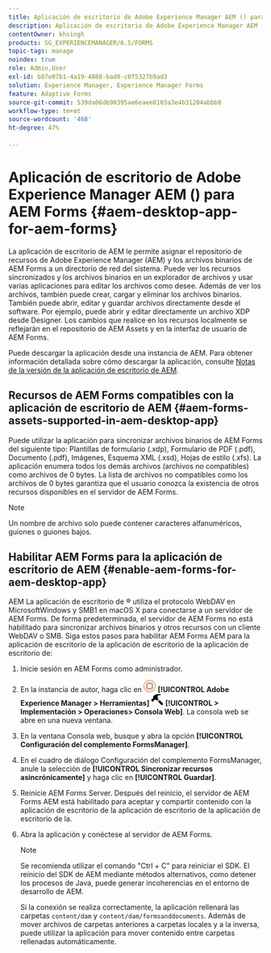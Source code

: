 ```yaml
---
title: Aplicación de escritorio de Adobe Experience Manager AEM () para AEM Forms
description: Aplicación de escritorio de Adobe Experience Manager AEM () para AEM Forms
contentOwner: khsingh
products: SG_EXPERIENCEMANAGER/6.5/FORMS
topic-tags: manage
noindex: true
role: Admin,User
exl-id: b87e07b1-4a19-4888-bad0-c0f5327b9ad3
solution: Experience Manager, Experience Manager Forms
feature: Adaptive Forms
source-git-commit: 539da06db98395ae6eaee8103a3e4b31204abbb8
workflow-type: tm+mt
source-wordcount: '468'
ht-degree: 47%

---
```


# Aplicación de escritorio de Adobe Experience Manager AEM () para AEM Forms {#aem-desktop-app-for-aem-forms}

La aplicación de escritorio de AEM le permite asignar el repositorio de recursos de Adobe Experience Manager (AEM) y los archivos binarios de AEM Forms a un directorio de red del sistema. Puede ver los recursos sincronizados y los archivos binarios en un explorador de archivos y usar varias aplicaciones para editar los archivos como desee. Además de ver los archivos, también puede crear, cargar y eliminar los archivos binarios. También puede abrir, editar y guardar archivos directamente desde el software. Por ejemplo, puede abrir y editar directamente un archivo XDP desde Designer. Los cambios que realice en los recursos localmente se reflejarán en el repositorio de AEM Assets y en la interfaz de usuario de AEM Forms.

Puede descargar la aplicación desde una instancia de AEM. Para obtener información detallada sobre cómo descargar la aplicación, consulte [Notas de la versión de la aplicación de escritorio de AEM](https://experienceleague.adobe.com/docs/experience-manager-desktop-app/using/release-notes.html?lang=en).

## Recursos de AEM Forms compatibles con la aplicación de escritorio de AEM {#aem-forms-assets-supported-in-aem-desktop-app}

Puede utilizar la aplicación para sincronizar archivos binarios de AEM Forms del siguiente tipo: Plantillas de formulario (.xdp), Formulario de PDF (.pdf), Documento (.pdf), Imágenes, Esquema XML (.xsd), Hojas de estilo (.xfs). La aplicación enumera todos los demás archivos (archivos no compatibles) como archivos de 0 bytes. La lista de archivos no compatibles como los archivos de 0 bytes garantiza que el usuario conozca la existencia de otros recursos disponibles en el servidor de AEM Forms.

>[!NOTE]
>
>Un nombre de archivo solo puede contener caracteres alfanuméricos, guiones o guiones bajos.

## Habilitar AEM Forms para la aplicación de escritorio de AEM {#enable-aem-forms-for-aem-desktop-app}

AEM La aplicación de escritorio de ® utiliza el protocolo WebDAV en MicrosoftWindows y SMB1 en macOS X para conectarse a un servidor de AEM Forms. De forma predeterminada, el servidor de AEM Forms no está habilitado para sincronizar archivos binarios y otros recursos con un cliente WebDAV o SMB. Siga estos pasos para habilitar AEM Forms AEM para la aplicación de escritorio de la aplicación de escritorio de la aplicación de escritorio de:

1. Inicie sesión en AEM Forms como administrador.
1. En la instancia de autor, haga clic en ![adobeexperiencemanager](assets/adobeexperiencemanager.png) **[!UICONTROL Adobe Experience Manager > Herramientas]** ![hammer](assets/hammer.png) **[!UICONTROL > Implementación > Operaciones> Consola Web]**. La consola web se abre en una nueva ventana.
1. En la ventana Consola web, busque y abra la opción **[!UICONTROL Configuración del complemento FormsManager]**.
1. En el cuadro de diálogo Configuración del complemento FormsManager, anule la selección de **[!UICONTROL Sincronizar recursos asincrónicamente]** y haga clic en **[!UICONTROL Guardar]**.
1. Reinicie AEM Forms Server. Después del reinicio, el servidor de AEM Forms AEM está habilitado para aceptar y compartir contenido con la aplicación de escritorio de la aplicación de escritorio de la aplicación de escritorio de la.
1. Abra la aplicación y conéctese al servidor de AEM Forms.

   >[!NOTE]
   >
   > Se recomienda utilizar el comando &quot;Ctrl + C&quot; para reiniciar el SDK. El reinicio del SDK de AEM mediante métodos alternativos, como detener los procesos de Java, puede generar incoherencias en el entorno de desarrollo de AEM.

   Si la conexión se realiza correctamente, la aplicación rellenará las carpetas `content/dam` y `content/dam/formsanddocuments`. Además de mover archivos de carpetas anteriores a carpetas locales y a la inversa, puede utilizar la aplicación para mover contenido entre carpetas rellenadas automáticamente.
